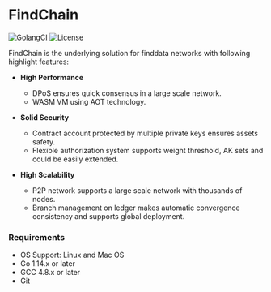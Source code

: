 # FindChain
[![GolangCI](https://golangci.com/badges/github.com/golangci/golangci-lint.svg)](https://golangci.com)
[![License](https://img.shields.io/github/license/xuperchain/xuperchain?style=flat-square)](/LICENSE)

FindChain is the underlying solution for finddata networks with following highlight features:

* **High Performance**
    * DPoS ensures quick consensus in a large scale network.
    * WASM VM using AOT technology.
    
* **Solid Security**
    * Contract account protected by multiple private keys ensures assets safety.
    * Flexible authorization system supports weight threshold, AK sets and could be easily extended.

* **High Scalability**
    * P2P network supports a large scale network with thousands of nodes.
    * Branch management on ledger makes automatic convergence consistency and supports global deployment.
    
### Requirements

* OS Support: Linux and Mac OS
* Go 1.14.x or later
* GCC 4.8.x or later
* Git    
